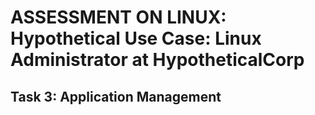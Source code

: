 # ASSESSMENT ON LINUX: Hypothetical Use Case: Linux Administrator at HypotheticalCorp





## Task 3: Application Management
